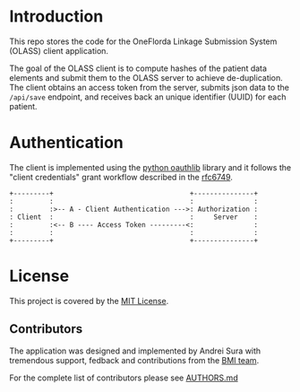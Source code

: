 # Introduction

This repo stores the code for the OneFlorda Linkage Submission System (OLASS)
client application.

The goal of the OLASS client is to compute hashes of the patient data elements
and submit them to the OLASS server to achieve de-duplication.
The client obtains an access token from the server, submits json data
to the `/api/save` endpoint, and receives back an unique identifier (UUID)
for each patient.


# Authentication

The client is implemented using the 
[python oauthlib](http://oauthlib.readthedocs.io/en/latest/oauth2/clients/backendapplicationclient.html)
library and it follows the "client credentials" grant workflow described in the
[rfc6749](https://tools.ietf.org/html/rfc6749#section-1.3.4).


    +---------+                                  +---------------+
    :         :                                  :               :
    :         :>-- A - Client Authentication --->: Authorization :
    : Client  :                                  :     Server    :
    :         :<-- B ---- Access Token ---------<:               :
    :         :                                  :               :
    +---------+                                  +---------------+


# License

This project is covered by the [MIT License](LICENSE).

## Contributors

The application was designed and implemented by Andrei Sura with tremendous
support, fedback and contributions from the
[BMI team](https://github.com/orgs/ufbmi/people).

For the complete list of contributors please see [AUTHORS.md](AUTHORS.md)
